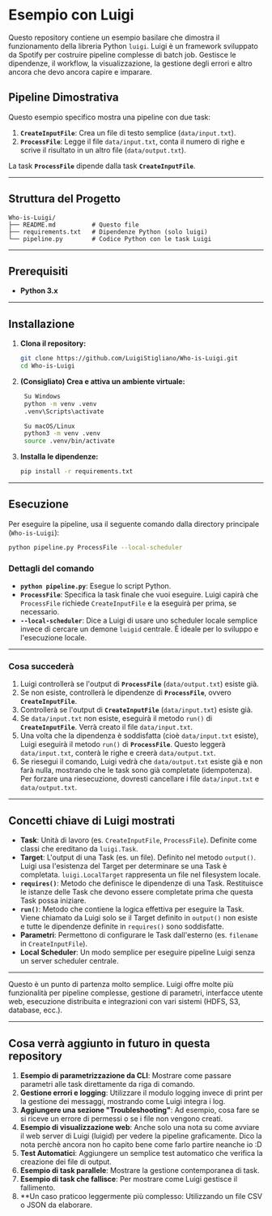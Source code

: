 # Esempio con Luigi

Questo repository contiene un esempio basilare che dimostra il funzionamento della libreria Python `luigi`. Luigi è un framework sviluppato da Spotify per costruire pipeline complesse di batch job. Gestisce le dipendenze, il workflow, la visualizzazione, la gestione degli errori e altro ancora che devo ancora capire e imparare.

## Pipeline Dimostrativa

Questo esempio specifico mostra una pipeline con due task:

1. **`CreateInputFile`**: Crea un file di testo semplice (`data/input.txt`).
2. **`ProcessFile`**: Legge il file `data/input.txt`, conta il numero di righe e scrive il risultato in un altro file (`data/output.txt`).

La task **`ProcessFile`** dipende dalla task **`CreateInputFile`**.

---

## Struttura del Progetto

```plaintext
Who-is-Luigi/
├── README.md          # Questo file
├── requirements.txt   # Dipendenze Python (solo luigi)
└── pipeline.py        # Codice Python con le task Luigi
```

---

## Prerequisiti

- **Python 3.x**

---

## Installazione

1. **Clona il repository:**
   ```bash
   git clone https://github.com/LuigiStigliano/Who-is-Luigi.git
   cd Who-is-Luigi
   ```

2. **(Consigliato) Crea e attiva un ambiente virtuale:**
   ```bash
    Su Windows
    python -m venv .venv
    .venv\Scripts\activate

    Su macOS/Linux
    python3 -m venv .venv
    source .venv/bin/activate
   ```

3. **Installa le dipendenze:**
   ```bash
   pip install -r requirements.txt
   ```

---

## Esecuzione

Per eseguire la pipeline, usa il seguente comando dalla directory principale (`Who-is-Luigi`):

```bash
python pipeline.py ProcessFile --local-scheduler
```

### Dettagli del comando

- **`python pipeline.py`**: Esegue lo script Python.
- **`ProcessFile`**: Specifica la task finale che vuoi eseguire. Luigi capirà che `ProcessFile` richiede `CreateInputFile` e la eseguirà per prima, se necessario.
- **`--local-scheduler`**: Dice a Luigi di usare uno scheduler locale semplice invece di cercare un demone `luigid` centrale. È ideale per lo sviluppo e l'esecuzione locale.

---

### Cosa succederà

1. Luigi controllerà se l'output di **`ProcessFile`** (`data/output.txt`) esiste già.
2. Se non esiste, controllerà le dipendenze di **`ProcessFile`**, ovvero **`CreateInputFile`**.
3. Controllerà se l'output di **`CreateInputFile`** (`data/input.txt`) esiste già.
4. Se `data/input.txt` non esiste, eseguirà il metodo `run()` di **`CreateInputFile`**. Verrà creato il file `data/input.txt`.
5. Una volta che la dipendenza è soddisfatta (cioè `data/input.txt` esiste), Luigi eseguirà il metodo `run()` di **`ProcessFile`**. Questo leggerà `data/input.txt`, conterà le righe e creerà `data/output.txt`.
6. Se riesegui il comando, Luigi vedrà che `data/output.txt` esiste già e non farà nulla, mostrando che le task sono già completate (idempotenza). Per forzare una riesecuzione, dovresti cancellare i file `data/input.txt` e `data/output.txt`.

---

## Concetti chiave di Luigi mostrati

- **Task**: Unità di lavoro (es. `CreateInputFile`, `ProcessFile`). Definite come classi che ereditano da `luigi.Task`.
- **Target**: L'output di una Task (es. un file). Definito nel metodo `output()`. Luigi usa l'esistenza del Target per determinare se una Task è completata. `luigi.LocalTarget` rappresenta un file nel filesystem locale.
- **`requires()`**: Metodo che definisce le dipendenze di una Task. Restituisce le istanze delle Task che devono essere completate prima che questa Task possa iniziare.
- **`run()`**: Metodo che contiene la logica effettiva per eseguire la Task. Viene chiamato da Luigi solo se il Target definito in `output()` non esiste e tutte le dipendenze definite in `requires()` sono soddisfatte.
- **Parametri**: Permettono di configurare le Task dall'esterno (es. `filename` in `CreateInputFile`).
- **Local Scheduler**: Un modo semplice per eseguire pipeline Luigi senza un server scheduler centrale.

---

Questo è un punto di partenza molto semplice. Luigi offre molte più funzionalità per pipeline complesse, gestione di parametri, interfacce utente web, esecuzione distribuita e integrazioni con vari sistemi (HDFS, S3, database, ecc.).

---

## Cosa verrà aggiunto in futuro in questa repository

1. **Esempio di parametrizzazione da CLI**: Mostrare come passare parametri alle task direttamente da riga di comando.
2. **Gestione errori e logging**: Utilizzare il modulo logging invece di print per la gestione dei messaggi, mostrando come Luigi integra i log.
3. **Aggiungere una sezione "Troubleshooting"**: Ad esempio, cosa fare se si riceve un errore di permessi o se i file non vengono creati.
4. **Esempio di visualizzazione web**: Anche solo una nota su come avviare il web server di Luigi (luigid) per vedere la pipeline graficamente. Dico la nota perchè ancora non ho capito bene come farlo partire neanche io :D
5. **Test Automatici**: Aggiungere un semplice test automatico che verifica la creazione dei file di output.
6. **Esempio di task parallele**: Mostrare la gestione contemporanea di task.
7. **Esempio di task che fallisce**: Per mostrare come Luigi gestisce il fallimento.
8. **Un caso praticoo leggermente più complesso: Utilizzando un file CSV o JSON da elaborare.
